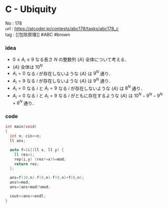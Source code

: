 # C - Ubiquity

No	: 178  
url	: https://atcoder.jp/contests/abc178/tasks/abc178_c  
tag	: [[包除原理]]  #ABC #brown

### idea
- $0 \le A_i \le 9$ なる長さ $N$ の整数列 $\{A\}$ 全体について考える．
- $\{A\}$ 全体は $10^N$  
- $A_i=0$ なる $i$ が存在しないような $\{A\}$ は $9^N$ 通り．
- $A_i=9$ なる $i$ が存在しないような $\{A\}$ は $9^N$ 通り．
- $A_i=0$ なる $i$ と $A_i=9$ なる $i$ が存在しないような $\{A\}$ は $8^N$ 通り．
- $A_i=0$ なる $i$ と $A_i=9$ なる $i$ がともに存在するような $\{A\}$ は $10^N-9^N-9^N+8^N$ 通り．

### code
```cpp
int	main(void)
{
  int n; cin>>n;
  ll ans;

  auto f=[&](ll x, ll y) {
    ll res=1;
    rep(i,y) (res*=x)%=mod;
    return res;
  };

  ans=f(10,n)-f(9,n)-f(9,n)+f(8,n);
  ans%=mod;
  ans=(ans+mod)%mod;

  cout<<ans<<endl;
}
```